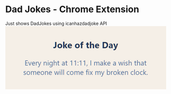 # Dad Jokes - Chrome Extension
Just shows DadJokes using icanhazdadjoke API
![Preview of Ext.](img.png)
